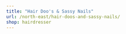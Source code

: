 ```yaml
---
title: "Hair Doo's & Sassy Nails"
url: /north-east/hair-doos-and-sassy-nails/
shop: hairdresser
---
```

